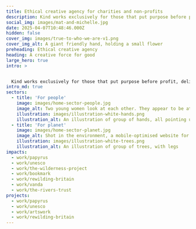 ```yaml
---
title: Ethical creative agency for charities and non-profits
description: Kind works exclusively for those that put purpose before profit, delivering expert guidance on strategy, brand and digital where it counts.
social_img: images/mat-and-michelle.jpg
date: 2025-04-07T10:48:46.000Z
hidden: false
cover_img: images/true-to-who-we-are-v1.png
cover_img_alt: A giant friendly hand, holding a small flower
preheading: Ethical creative agency
heading: A creative force for good
large_hero: true
intro: >


  Kind works exclusively for those that put purpose before profit, delivering expert guidance on [strategy](/services/strategy), [brand](/services/brand) and [digital](/services/digital) where it counts.
intro_md: true
sectors:
  - title: 'For people'
    image: images/home-sector-people.jpg
    image_alt: Two young women look at each other. They appear to be at an outdoor festival, with the sun setting in the distance. They are smiling
    illustration: images/illustration-white-hands.png
    illustration_alt: An illustration of group of hands, all pointing upward
  - title: 'For planet'
    image: images/home-sector-planet.jpg
    image_alt: Shot in the environment, a mobile-optimised website for The Rivers Trust website
    illustration: images/illustration-white-trees.png
    illustration_alt: An illustration of group of trees, with legs
impacts:
  - work/papyrus
  - work/unesco
  - work/the-wilderness-project
  - work/bookmark
  - work/rewilding-britain
  - work/vanda
  - work/the-rivers-trust
projects:
  - work/papyrus
  - work/unesco
  - work/artswork
  - work/rewilding-britain
---
```

